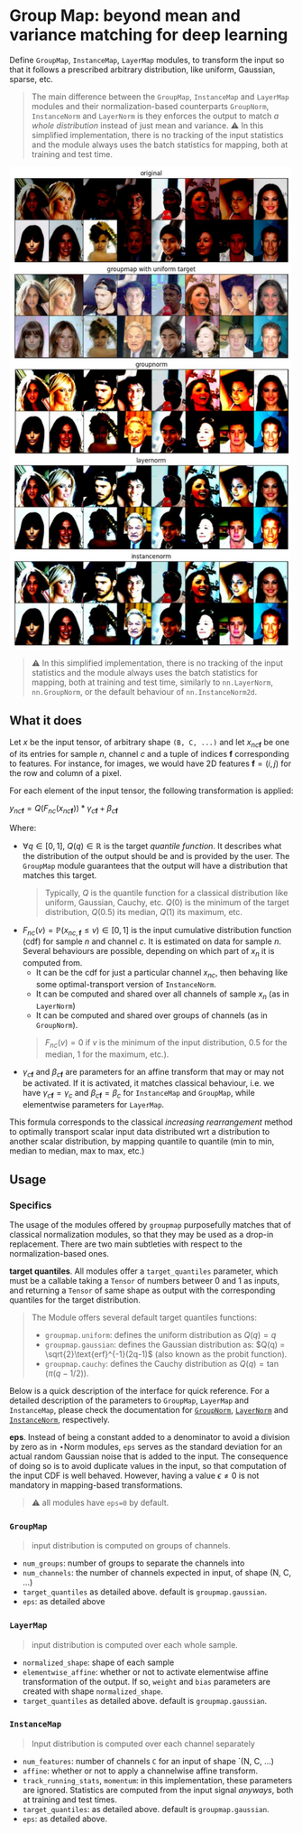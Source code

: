 # Group Map: beyond mean and variance matching for deep learning

Define `GroupMap`, `InstanceMap`, `LayerMap` modules, to transform the input so that it follows a prescribed arbitrary distribution, like uniform, Gaussian, sparse, etc. 

> The main difference between the `GroupMap`, `InstanceMap` and `LayerMap` modules and their normalization-based counterparts `GroupNorm`, `InstanceNorm` and `LayerNorm` is they enforces the output to match _a whole distribution_ instead of just mean and variance.
> :warning: In this simplified implementation, there is no tracking of the input statistics and the module always uses the batch statistics for mapping, both at training and test time. 

<img src="groupmap.jpg" width="500">

> :warning: In this simplified implementation, there is no tracking of the input statistics and the module always uses the batch statistics for mapping, both at training and test time, similarly to `nn.LayerNorm`, `nn.GroupNorm`, or the default behaviour of `nn.InstanceNorm2d`. 

## What it does

Let $x$ be the input tensor, of arbitrary shape `(B, C, ...)` and let $x_{nc\boldsymbol{f}}$ be one of its entries for sample $n$, channel $c$ and a tuple of indices $\boldsymbol{f}$ corresponding to features. For instance, for images, we would have 2D features $\boldsymbol{f}=(i,j)$ for the row and column of a pixel. 

For each element of the input tensor, the following transformation is applied:

$y_{nc\boldsymbol{f}}=Q\left(F_{nc}\left(x_{nc\boldsymbol{f}}\right)\right) * \gamma_{c\boldsymbol{f}} + \beta_{c\boldsymbol{f}}$

Where:  
* $\forall q\in[0, 1],~Q(q)\in\mathbb{R}$ is the target _quantile function_. It describes what the distribution of the output should be and is provided by the user. The `GroupMap` module guarantees that the output will have a distribution that matches this target.
    > Typically, $Q$ is the quantile function for a classical distribution like uniform, Gaussian, Cauchy, etc.
    $Q(0)$ is the minimum of the target distribution, $Q(0.5)$ its median, $Q(1)$ its maximum, etc.
* $F_{nc}(v)=\mathbb{P}(x_{nc,\boldsymbol{f}}\leq v)\in[0, 1]$  is the input cumulative distribution function (cdf) for sample $n$ and channel $c$.
   It is estimated on data for sample $n$. Several behaviours are possible, depending on which part of $x_n$ it is computed from.
   * It can be the cdf for just a particular channel $x_{nc}$, then behaving like some optimal-transport version of `InstanceNorm`.
   * It can be computed and shared over all channels of sample $x_n$  (as in `LayerNorm`)
   * It can be computed and shared over groups of channels (as in `GroupNorm`).
    > $F_{nc}(v)=0$ if $v$ is the minimum of the input distribution, $0.5$ for the median, $1$ for the maximum, etc.).  
* $\gamma_{c\boldsymbol{f}}$ and $\beta_{c\boldsymbol{f}}$ are parameters for an affine transform that may or may not be activated. If it is activated, it matches classical behaviour, i.e. we have $\gamma_{c\boldsymbol{f}}=\gamma_{c}$ and $\beta_{c\boldsymbol{f}}=\beta_{c}$ for `InstanceMap` and `GroupMap`, while elementwise parameters for `LayerMap`.

This formula corresponds to the classical _increasing rearrangement_ method to optimally transport scalar input data distributed wrt a distribution to another scalar distribution, by mapping quantile to quantile (min to min, median to median, max to max, etc.)  

## Usage

### Specifics

The usage of the modules offered by `groupmap` purposefully matches that of classical normalization modules, so that they may be used as a drop-in replacement. There are two main subtleties with respect to the normalization-based ones.


**target quantiles**. All modules offer a `target_quantiles` parameter, which must be a callable taking a `Tensor` of numbers betweer 0 and 1 as inputs, and returning a `Tensor` of same shape as output with the corresponding quantiles for the target distribution.  

> The Module offers several default target quantiles functions:
>* `groupmap.uniform`: defines the uniform distribution as $Q(q)=q$ 
>* `groupmap.gaussian`: defines the Gaussian distribution as: $Q(q) = \sqrt{2}\text{erf}^{-1}(2q-1)$
    (also known as the probit function).
>* `groupmap.cauchy`: defines the Cauchy distribution as 
    $Q(q)=\tan(\pi(q-1/2))$.

Below is a quick description of the interface for quick reference. For a detailed description of the parameters to `GroupMap`, `LayerMap` and `InstanceMap`, please check the documentation for [`GroupNorm`](https://pytorch.org/docs/stable/generated/torch.nn.GroupNorm.html), [`LayerNorm`](https://pytorch.org/docs/stable/generated/torch.nn.LayerNorm.html) and [`InstanceNorm`](https://pytorch.org/docs/stable/generated/torch.nn.InstanceNorm2d.html), respectively.

**eps**. Instead of being a constant added to a denominator to avoid a division by zero as in $\star\text{Norm}$ modules, `eps` serves as the standard deviation for an actual random Gaussian noise that is added to the input. The consequence of doing so is to avoid duplicate values in the input, so that computation of the input CDF is well behaved. However, having a value $\epsilon\neq 0$ is not mandatory in mapping-based transformations.
> :warning: all modules have `eps=0` by default.

### `GroupMap`
> input distribution is computed on groups of channels.
* `num_groups`: number of groups to separate the channels into
* `num_channels`: the number of channels expected in input, of shape (N, C, ...)
* `target_quantiles` as detailed above. default is `groupmap.gaussian`.
* `eps`: as detailed above

### `LayerMap`
> input distribution is computed over each whole sample.
* `normalized_shape`: shape of each sample
* `elementwise_affine`: whether or not to activate elementwise affine transformation of the output. If so, `weight` and `bias` parameters are created with shape `normalized_shape`.
* `target_quantiles` as detailed above. default is `groupmap.gaussian`.

### `InstanceMap`
> Input distribution is computed over each channel separately
* `num_features`: number of channels `C` for an input of shape `(N, C, ...)
* `affine`: whether or not to apply a channelwise affine transform.
* `track_running_stats`, `momentum`: in this implementation, these parameters are ignored. Statistics are computed from the input signal *anyways*, both at training and test times.
* `target_quantiles`: as detailed above. default is `groupmap.gaussian`.
* `eps`: as detailed above.

